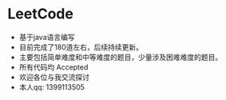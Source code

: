 # LeetCode
* 基于java语言编写
* 目前完成了180道左右，后续持续更新。
* 主要包括简单难度和中等难度的题目，少量涉及困难难度的题目。
* 所有代码均 Accepted
* 欢迎各位与我交流探讨
* 本人qq: 1399113505
